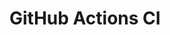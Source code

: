 # GitHub Actions CI







































































































































































































































































